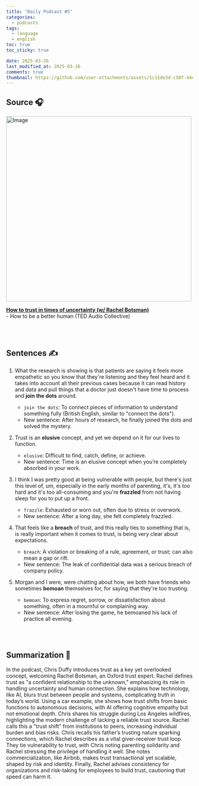 ```yaml
---
title: "Daily Podcast #5"
categories:
  - podcasts
tags:
  - language
  - english
toc: true
toc_sticky: true

date: 2025-03-26
last_modified_at: 2025-03-26
comments: true
thumbnail: https://github.com/user-attachments/assets/1c11de3d-c50f-44e9-b0cc-c06b6f8bd7f1
---
```


## Source 🎧
<img width="500" alt="Image" src="https://github.com/user-attachments/assets/1024307b-bb54-40f0-95f6-b884dfd08a68" />
<br>

 [**How to trust in times of uncertainty (w/ Rachel Botsman)**](https://www.ted.com/podcasts/how-to-trust-in-times-of-uncertainty-rachel-botsman-transcript)  <br>
 \- How to be a better human (TED Audio Collective)

<br><br>

## Sentences ✍️

1. What the research is showing is that patients are saying it feels more empathetic so you know that they're listening and they feel heard and it takes into account all their previous cases because it can read history and data and pull things that a doctor just doesn't have time to process and **join the dots** around.  
   - `join the dots`: To connect pieces of information to understand something fully (British English, similar to "connect the dots"). 
   - New sentence: After hours of research, he finally joined the dots and solved the mystery.

 
2. Trust is an **elusive** concept, and yet we depend on it for our lives to function.
    - `elusive`: Difficult to find, catch, define, or achieve.
    - New sentence: Time is an elusive concept when you’re completely absorbed in your work.

 
3.  I think I was pretty good at being vulnerable with people, but there's just this level of, um, especially in the early months of parenting, it's, it's too hard and it's too all-consuming and you're **frazzled** from not having sleep for you to put up a front.
    - `frazzle`: Exhausted or worn out, often due to stress or overwork.
    - New sentence: After a long day, she felt completely frazzled.
 

4. That feels like a **breach** of trust, and this really ties to something that is, is really important when it comes to trust, is being very clear about expectations.
    - `breach`: A violation or breaking of a rule, agreement, or trust; can also mean a gap or rift.
    - New sentence: The leak of confidential data was a serious breach of company policy.

 
5. Morgan and I were, were chatting about how, we both have friends who sometimes **bemoan** themselves for, for saying that they're too trusting.
    - `bemoan`: To express regret, sorrow, or dissatisfaction about something, often in a mournful or complaining way.
    - New sentence: After losing the game, he bemoaned his lack of practice all evening.

<br><br>

## Summarization 👀

In the podcast, Chris Duffy introduces trust as a key yet overlooked concept, welcoming Rachel Botsman, an Oxford trust expert. Rachel defines trust as "a confident relationship to the unknown," emphasizing its role in handling uncertainty and human connection. 
She explains how technology, like AI, blurs trust between people and systems, complicating truth in today’s world. Using a car example, she shows how trust shifts from basic functions to autonomous decisions, with AI offering cognitive empathy but not emotional depth. Chris shares his struggle during Los Angeles wildfires, highlighting the modern challenge of lacking a reliable trust source. 
Rachel calls this a "trust shift" from institutions to peers, increasing individual burden and bias risks. Chris recalls his father’s trusting nature sparking connections, which Rachel describes as a vital giver-receiver trust loop. They tie vulnerability to trust, with Chris noting parenting solidarity and Rachel stressing the privilege of handling it well. She notes commercialization, like Airbnb, makes trust transactional yet scalable, shaped by risk and identity. Finally, Rachel advises consistency for organizations and risk-taking for employees to build trust, cautioning that speed can harm it.

<br><br>